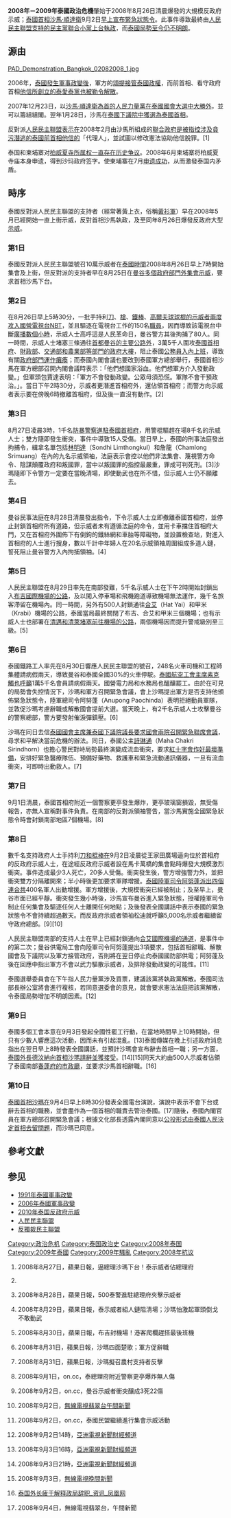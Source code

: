 **2008年－2009年泰國政治危機**肇始于2008年8月26日清晨爆發的大規模反政府示威；[泰國首相](https://zh.wikipedia.org/wiki/泰國首相 "wikilink")[沙馬·順達衛](https://zh.wikipedia.org/wiki/沙馬·順達衛 "wikilink")9月2日[早上宣布](https://zh.wikipedia.org/wiki/早上 "wikilink")[緊急狀態令](https://zh.wikipedia.org/wiki/緊急狀態令 "wikilink")。此事件導致最終由[人民民主聯盟支持的](../Page/人民民主聯盟.md "wikilink")[民主黨聯合小黨上台執政](../Page/民主黨_\(泰國\).md "wikilink")，而[泰國局勢至今仍不明朗](https://zh.wikipedia.org/wiki/泰國 "wikilink")。

## 源由

[PAD_Demonstration_Bangkok_02082008_1.jpg](https://zh.wikipedia.org/wiki/File:PAD_Demonstration_Bangkok_02082008_1.jpg "fig:PAD_Demonstration_Bangkok_02082008_1.jpg")

2006年，[泰國發生軍事政變後](../Page/2006年泰國軍事政變.md "wikilink")，軍方的[頌提接管泰國](https://zh.wikipedia.org/wiki/頌提 "wikilink")[政權](https://zh.wikipedia.org/wiki/政權 "wikilink")，而前首相、看守政府首相[他信所創立的](https://zh.wikipedia.org/wiki/他信 "wikilink")[泰愛泰黨也被勒令解散](../Page/泰愛泰黨.md "wikilink")。

2007年12月23日，以[沙馬·順達衛為首的](https://zh.wikipedia.org/wiki/沙馬·順達衛 "wikilink")[人民力量黨在](../Page/人民力量黨.md "wikilink")[泰國國會大選中大勝外](https://zh.wikipedia.org/wiki/泰國國會 "wikilink")，並可以籌組組閣。翌年1月28日，沙馬在[泰國下議院中獲選為](https://zh.wikipedia.org/wiki/泰國下議院 "wikilink")[泰國首相](https://zh.wikipedia.org/wiki/泰國首相 "wikilink")。

反對派[人民民主聯盟表示在](../Page/人民民主聯盟.md "wikilink")2008年2月由沙馬所組成的[聯合政府是被指控涉及](../Page/聯合政府.md "wikilink")[貪污潛逃的泰國前首相他信的](https://zh.wikipedia.org/wiki/貪污 "wikilink")「代理人」，並試圖以修改憲法協助他信脫罪。\[1\]

泰国和柬埔寨对[柏威夏寺所属权一直存在历史争议](../Page/柏威夏寺.md "wikilink")。2008年6月柬埔寨将柏威夏寺庙本身申遗，得到沙玛政府签字。使柬埔寨在7月[申遗成功](https://zh.wikipedia.org/wiki/申遗 "wikilink")，从而激發泰国内矛盾。

## 時序

泰國反對派人民民主聯盟的支持者（經常著黃上衣，俗稱[黃衫軍](https://zh.wikipedia.org/wiki/黃衫軍 "wikilink")）早在2008年5月已經開始一直上街示威，反對首相沙馬執政，及至同年8月26日爆發反政府大型[示威](../Page/示威.md "wikilink")。

### 第1日

泰國反對派人民民主聯盟號召10萬示威者在[泰國時間](https://zh.wikipedia.org/wiki/泰國時間 "wikilink")2008年8月26日早上7時開始集會及上街，但反對派的支持者早在8月25日在[曼谷多個](../Page/曼谷.md "wikilink")[政府部門外集會示威](https://zh.wikipedia.org/wiki/政府部門 "wikilink")，要求首相沙馬下台。

### 第2日

在8月26日早上5時30分，一批手持利[刀](https://zh.wikipedia.org/wiki/刀 "wikilink")、[槍](../Page/槍.md "wikilink")、[鐵棒](https://zh.wikipedia.org/wiki/鐵 "wikilink")、[高爾夫球球棍的示威者兩度攻入國營](../Page/高爾夫球.md "wikilink")[電視台](https://zh.wikipedia.org/wiki/電視台 "wikilink")[NBT](https://zh.wikipedia.org/wiki/NBT "wikilink")，並且驅逐在電視台工作的150名[職員](https://zh.wikipedia.org/wiki/職員 "wikilink")，因而導致該電視台中斷[廣播數個小時](https://zh.wikipedia.org/wiki/廣播 "wikilink")，示威人士高呼這是人民革命日，曼谷警方其後拘捕了80人。同一時間，示威人士堵塞三條通往[首都曼谷的主要](../Page/首都.md "wikilink")[公路外](../Page/公路.md "wikilink")，3萬5千人圍攻[泰國首相府](../Page/泰國首相府.md "wikilink")、[財政部](https://zh.wikipedia.org/wiki/泰國財政部 "wikilink")、[交通部和](https://zh.wikipedia.org/wiki/泰國交通部 "wikilink")[農業部等部門的政府大樓](https://zh.wikipedia.org/wiki/泰國農業部 "wikilink")，阻止泰國[公務員入內上班](../Page/公務員.md "wikilink")，導致有關[政府部門運作癱瘓](https://zh.wikipedia.org/wiki/政府部門 "wikilink")；而泰國內閣會議也要改到泰國軍方總部舉行，泰國首相沙馬在軍方總部召開內閣會議時表示：「他們想國家浴血。他們想軍方介入發動政變。」但軍頭包賈達表明：「軍方不會發動政變。公眾毋須恐慌。軍隊不會干預政治。」。當日下午2時30分，示威者更潛進首相府外，還佔領首相府；而警方向示威者表示要在傍晚6時撤離首相府，但及後一直沒有動作。\[2\]

### 第3日

8月27日凌晨3時，1千名[防暴警察進駐](https://zh.wikipedia.org/wiki/防暴警察 "wikilink")[泰國首相府](../Page/泰國首相府.md "wikilink")，用警棍驅趕在場8千名的示威人士；雙方隨即發生衝突，事件中導致15人受傷。當日早上，泰國的刑事法庭發出拘捕令，緝拿名單包括[林明達](https://zh.wikipedia.org/wiki/林明達 "wikilink")（Sondhi
Limthongkul）和詹龍（Chamlong
Srimuang）在內的九名示威領袖，法庭表示會控以他們非法集會、蔑視警方命令、陰謀顛覆政府和叛國罪，當中以叛國罪的指控最嚴重，罪成可判死刑。\[3\]沙瑪隨即下令警方一定要在當晚清場，即使動武也在所不惜，但示威人士仍不願離去。

### 第4日

曼谷民事法庭在8月28日清晨發出指令，下令示威人士立即撤離泰國首相府，並停止封鎖首相府所有道路，但示威者未有遵循法庭的命令，並用卡車擋住首相府大門，又在首相府外圍佈下有倒鉤的鐵絲網和車胎等障礙物，並設置檢查站，對進入首相府的人士進行搜身，數以千計中年婦人在20名示威領袖周圍組成多道人鏈，誓死阻止曼谷警方入內拘捕領袖。\[4\]

### 第5日

人民民主聯盟在8月29日率先在南部發難，5千名示威人士在下午2時開始封鎖出入[布吉國際機場的公路](https://zh.wikipedia.org/wiki/布吉國際機場 "wikilink")，及以闖入停車場和飛機跑道導致機場無法運作，幾千名旅客滯留在機場內。同一時間，另外有500人封鎖通往[合艾](../Page/合艾.md "wikilink")（Hat
Yai）和甲米（Krabi）機場的公路，泰國當局最終關閉了布吉、合艾和甲米三個機場；也有示威人士也部署在[清邁和](../Page/清邁.md "wikilink")[清萊堵塞前往機場的公路](../Page/清萊.md "wikilink")，兩個機場因而提升警戒級別至三級。\[5\]

### 第6日

泰國鐵路工人率先在8月30日響應人民民主聯盟的號召，248名火車司機和工程師集體請病假兩天，導致曼谷和泰國全國30%的火車停駛。[泰國航空工會主席素克觸也呼籲](../Page/泰國航空.md "wikilink")1萬5千名會員請病假兩天。國營電力局和水務局也醞釀罷工。由於在可見的局勢會失控情況下，沙瑪和軍方召開緊急會議，會上沙瑪提出軍方是否支持他頒佈緊急狀態令，陸軍總司令阿努蓬（Anupong
Paochinda）表明拒絕動員軍隊，並敦促沙瑪考慮辭職或解散國會提前大選。當天晚上，有2千名示威人士攻擊曼谷的警察總部，警方要發射催淚彈鎮壓。\[6\]

沙瑪在同日去信[泰國國會主席兼](https://zh.wikipedia.org/wiki/泰國國會 "wikilink")[泰國下議院議長要求國會兩院召開緊急聯席會議](https://zh.wikipedia.org/wiki/泰國下議院 "wikilink")，尋求和平解決當前危機的辦法。同日，泰國公主[詩琳通](https://zh.wikipedia.org/wiki/詩琳通 "wikilink")（Maha
Chakri
Sirindhorn）也擔心警民對峙局勢最終演變成流血衝突，要求[紅十字會作好最壞準備](https://zh.wikipedia.org/wiki/紅十字會 "wikilink")，安排好緊急醫療隊伍、預備好藥物、救護車和緊急流動通訊儀器，一旦有流血衝突，可即時出動救人。\[7\]

### 第7日

9月1日清晨，泰國首相府附近一個警察更亭發生爆炸，更亭玻璃窗損毀，無受傷報告，亦無人宣稱對事件負責。在南部的反對派領袖警告，當沙馬實施全國緊急狀態令時會封鎖南部地區7個機場。\[8\]

### 第8日

數千名支持政府人士手持利[刀和棍棒在](https://zh.wikipedia.org/wiki/刀 "wikilink")9月2日凌晨從王家田廣場逼向位於首相府的反政府示威人士，在途經反政府示威者設在馬卡萬橋的集會點時爆發大規模激烈衝突。事件造成最少3人死亡，20多人受傷。衝突發生後，警方增強警力外，並把衝突雙方分隔離開來；半小時後更加要求軍隊增援。[泰國陸軍司令阿努蓬派出四個連合共](https://zh.wikipedia.org/wiki/泰國陸軍司令 "wikilink")400名軍人出動增援。軍方增援後，大規模衝突已經被制止；及至早上，曼谷市面已經平靜。衝突發生幾小時後，沙馬宣布曼谷進入緊急狀態，授權陸軍司令制止任何集會及驅逐任何人士離開任何地點；及後發表全國講話中表示泰國的緊急狀態令不會持續超過數天。而反政府示威者領袖松迪就呼籲5,000名示威者繼續留守政府總部。\[9\]\[10\]

人民民主聯盟南部的支持人士在早上已經封鎖通向[合艾國際機場的通道](https://zh.wikipedia.org/wiki/合艾國際機場 "wikilink")，是事件中的第二次；曼谷供電局工會向陸軍司令阿努蓬提出3項要求，包括首相辭職、解散國會及下議院以及軍方接管政府，否則將在翌日停止向泰國國防部供電；阿努蓬及後在回應中指出軍方不會以武力驅散示威者，及排除發動政變的可能性。\[11\]

泰國選舉委員會在下午指人民力量黨涉及買票，建議該黨將執政黨解散。泰國司法部長辦公室將會進行複核，若同意選委會的意見，就會要求憲法法庭把該黨解散，令泰國局勢增加不明朗因素。\[12\]

### 第9日

泰國多個工會本意在9月3日發起全國性罷工行動，在當地時間早上10時開始，但只有少數人響應這次活動，因而未有引起混亂。\[13\]泰國傳媒在晚上引述政府消息指出在翌日早上8時發表全國講話，並預計沙瑪會宣布辭去首相一職；另一方面，[泰國外長](https://zh.wikipedia.org/wiki/泰國外長 "wikilink")[德汶納向首相沙瑪請辭並獲接受](https://zh.wikipedia.org/wiki/德汶納 "wikilink")。\[14\]\[15\]同天大約由500人示威者佔領了泰國南部[春蓬府的市政廳](../Page/春蓬府.md "wikilink")，並要求沙馬首相辭職。\[16\]

### 第10日

[泰國首相沙瑪在](https://zh.wikipedia.org/wiki/泰國首相 "wikilink")9月4日早上8時30分發表全國電台演說，演說中表示不會下台或辭去首相的職務，並會盡作為一個首相的職責去管治泰國。\[17\]隨後，泰國內閣官員在軍方總部召開緊急會議；根據文化部長透露內閣同意以[公投形式由泰國人民決定首相去留問題](https://zh.wikipedia.org/wiki/公投 "wikilink")，而沙瑪已同意。

## 參考文獻

## 参见

  - [1991年泰國軍事政變](https://zh.wikipedia.org/wiki/1991年泰國軍事政變 "wikilink")
  - [2006年泰國軍事政變](../Page/2006年泰國軍事政變.md "wikilink")
  - [2010年泰国反政府示威](../Page/2010年泰国反政府示威.md "wikilink")
  - [人民民主聯盟](../Page/人民民主聯盟.md "wikilink")
  - [反獨裁民主聯盟](../Page/反獨裁民主聯盟.md "wikilink")

[Category:政治危机](https://zh.wikipedia.org/wiki/Category:政治危机 "wikilink")
[Category:泰国政治史](https://zh.wikipedia.org/wiki/Category:泰国政治史 "wikilink")
[Category:2008年泰国](https://zh.wikipedia.org/wiki/Category:2008年泰国 "wikilink")
[Category:2009年泰國](https://zh.wikipedia.org/wiki/Category:2009年泰國 "wikilink")
[Category:2009年騷亂](https://zh.wikipedia.org/wiki/Category:2009年騷亂 "wikilink")
[Category:2008年抗议](https://zh.wikipedia.org/wiki/Category:2008年抗议 "wikilink")

1.  2008年8月27日，蘋果日報，逼總理沙瑪下台！泰示威者佔總理府

2.
3.  2008年8月28日，蘋果日報，500泰警進駐總理府夾擊示威者

4.  2008年8月29日，蘋果日報，泰示威者組人鏈阻清場；沙瑪怕激起軍頭倒戈不敢動武

5.  2008年8月30日，蘋果日報，布吉封機場！港客爬欄趕搭最後班機

6.  2008年8月31日，蘋果日報，沙瑪四面楚歌；軍方促辭職

7.  2008年8月31日，蘋果日報，沙瑪擬召農村支持者反擊

8.  2008年9月1日，on.cc，泰總理府附近警察更亭爆炸無人傷

9.  2008年9月2日，on.cc，曼谷示威者衝突釀成3死22傷

10. 2008年9月2日，[無線電視](https://zh.wikipedia.org/wiki/無線電視 "wikilink")[翡翠台](../Page/翡翠台.md "wikilink")[午間新聞](../Page/無綫電視午間新聞.md "wikilink")

11. 2008年9月2日，on.cc，泰國民盟繼續進行集會示威活動

12. 2008年9月2日14時，[亞洲電視](../Page/亞洲電視.md "wikilink")[新聞財經頻道](../Page/新聞財經頻道.md "wikilink")

13. 2008年9月3日16時，[亞洲電視](../Page/亞洲電視.md "wikilink")[新聞財經頻道](../Page/新聞財經頻道.md "wikilink")

14. 2008年9月3日21時，[亞洲電視](../Page/亞洲電視.md "wikilink")[新聞財經頻道](../Page/新聞財經頻道.md "wikilink")

15. 2008年9月3日，[無線電視](https://zh.wikipedia.org/wiki/無線電視 "wikilink")[晚間新聞](../Page/晚間新聞.md "wikilink")

16. [泰国外长疲于解释政局辞职_资讯_凤凰网](http://news.ifeng.com/world/other/200809/0904_1396_763321.shtml)

17. 2008年9月4日，無線電視翡翠台，午間新聞